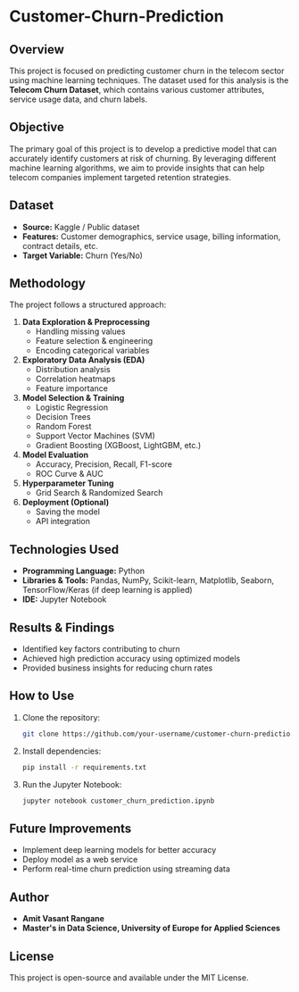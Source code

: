 # Customer-Churn-Prediction

## Overview
This project is focused on predicting customer churn in the telecom sector using machine learning techniques. The dataset used for this analysis is the **Telecom Churn Dataset**, which contains various customer attributes, service usage data, and churn labels.

## Objective
The primary goal of this project is to develop a predictive model that can accurately identify customers at risk of churning. By leveraging different machine learning algorithms, we aim to provide insights that can help telecom companies implement targeted retention strategies.

## Dataset
- **Source:** Kaggle / Public dataset
- **Features:** Customer demographics, service usage, billing information, contract details, etc.
- **Target Variable:** Churn (Yes/No)

## Methodology
The project follows a structured approach:
1. **Data Exploration & Preprocessing**
   - Handling missing values
   - Feature selection & engineering
   - Encoding categorical variables
2. **Exploratory Data Analysis (EDA)**
   - Distribution analysis
   - Correlation heatmaps
   - Feature importance
3. **Model Selection & Training**
   - Logistic Regression
   - Decision Trees
   - Random Forest
   - Support Vector Machines (SVM)
   - Gradient Boosting (XGBoost, LightGBM, etc.)
4. **Model Evaluation**
   - Accuracy, Precision, Recall, F1-score
   - ROC Curve & AUC
5. **Hyperparameter Tuning**
   - Grid Search & Randomized Search
6. **Deployment (Optional)**
   - Saving the model
   - API integration

## Technologies Used
- **Programming Language:** Python
- **Libraries & Tools:** Pandas, NumPy, Scikit-learn, Matplotlib, Seaborn, TensorFlow/Keras (if deep learning is applied)
- **IDE:** Jupyter Notebook

## Results & Findings
- Identified key factors contributing to churn
- Achieved high prediction accuracy using optimized models
- Provided business insights for reducing churn rates

## How to Use
1. Clone the repository:
   ```sh
   git clone https://github.com/your-username/customer-churn-prediction.git
   ```
2. Install dependencies:
   ```sh
   pip install -r requirements.txt
   ```
3. Run the Jupyter Notebook:
   ```sh
   jupyter notebook customer_churn_prediction.ipynb
   ```

## Future Improvements
- Implement deep learning models for better accuracy
- Deploy model as a web service
- Perform real-time churn prediction using streaming data

## Author
- **Amit Vasant Rangane**
- **Master's in Data Science, University of Europe for Applied Sciences**

## License
This project is open-source and available under the MIT License.


